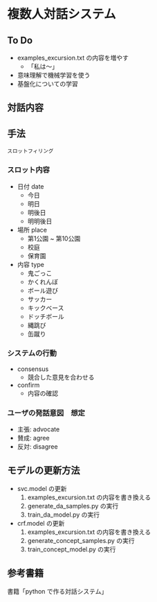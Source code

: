 # 複数人対話システム
## To Do
- examples_excursion.txt の内容を増やす
    - 「私は〜」
- 意味理解で機械学習を使う
- 基盤化についての学習


## 対話内容


## 手法
```スロットフィリング```

### スロット内容
- 日付 date
    - 今日
    - 明日
    - 明後日
    - 明明後日
- 場所 place
    - 第1公園 ~ 第10公園
    - 校庭
    - 保育園
- 内容 type
    - 鬼ごっこ
    - かくれんぼ
    - ボール遊び
    - サッカー
    - キックベース
    - ドッチボール
    - 縄跳び
    - 缶蹴り

### システムの行動
- consensus
    - 競合した意見を合わせる
- confirm
    - 内容の確認

### ユーザの発話意図　想定
- 主張: advocate
- 賛成: agree
- 反対: disagree

## モデルの更新方法
- svc.model の更新
    1. examples_excursion.txt の内容を書き換える
    2. generate_da_samples.py の実行
    3. train_da_model.py の実行
- crf.model の更新
    1. examples_excursion.txt の内容を書き換える
    2. generate_concept_samples.py の実行
    3. train_concept_model.py の実行

## 参考書籍
書籍「python で作る対話システム」